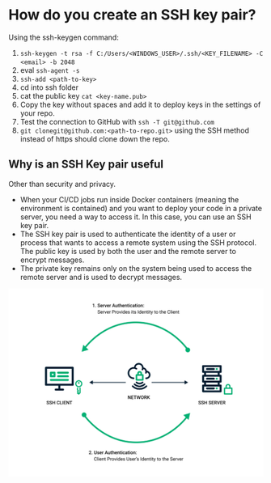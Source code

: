 # How do you create an SSH key pair?
Using the ssh-keygen command:
1. `ssh-keygen -t rsa -f C:/Users/<WINDOWS_USER>/.ssh/<KEY_FILENAME> -C <email> -b 2048`
2. eval `ssh-agent -s`
3. `ssh-add <path-to-key>`
4. cd into ssh folder
5. cat the public key `cat <key-name.pub>`
6. Copy the key without spaces and add it to deploy keys in the settings of your repo.
7. Test the connection to GitHub with `ssh -T git@github.com`
8. `git clonegit@github.com:<path-to-repo.git>` using the SSH method instead of https should clone down the repo.

## Why is an SSH Key pair useful
Other than security and privacy.
- When your CI/CD jobs run inside Docker containers (meaning the environment is contained) and you want to deploy your code in a private server, you need a way to access it. In this case, you can use an SSH key pair.
- The SSH key pair is used to authenticate the identity of a user or process that wants to access a remote system using the SSH protocol. The public key is used by both the user and the remote server to encrypt messages.
- The private key remains only on the system being used to access the remote server and is used to decrypt messages.
 
![SSH Authentication image](images/ssh-authentication.png)


